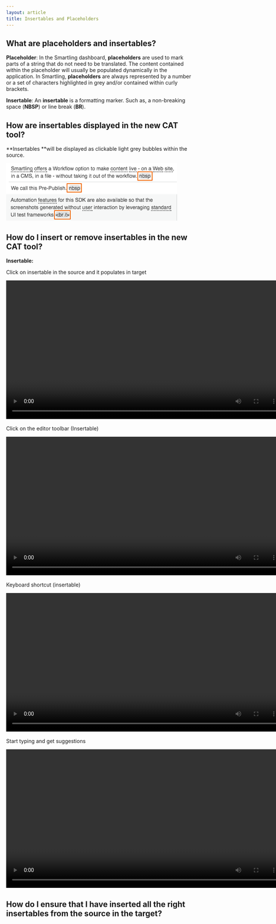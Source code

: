 ```yaml
---
layout: article
title: Insertables and Placeholders
---
```



## What are placeholders and insertables?

**Placeholder**: In the Smartling dashboard, **placeholders** are used to mark parts of a string that do not need to be translated. The content contained within the placeholder will usually be populated dynamically in the application. In Smartling,&nbsp;**placeholders**&nbsp;are always represented by a number or a set of characters highlighted in grey and/or contained within curly brackets.

**Insertable**: An **insertable** is a formatting marker. Such as, a non-breaking space (**NBSP**) or line break (**BR**).

## How are insertables displayed in the new CAT tool?

**Insertables&nbsp;**will be displayed as clickable light grey bubbles within the source.&nbsp;

![](/uploads/versions/screen-shot-2017-03-01-at-3-19-43-pm---x----463-81x---.png)![](/uploads/versions/screen-shot-2017-03-01-at-3-20-21-pm---x----465-71x---.png)

## How do I insert or remove insertables in the new CAT tool?

**Insertable:**

Click on insertable in the source and it populates in target

<video width="750" src="/uploads/TI-NEXT-VIDEOS/Click on source to add insertables.mp4" autoplay="" loop="loop">&nbsp;</video>

Click on the editor toolbar (Insertable)

<video width="750" src="/uploads/TI-NEXT-VIDEOS/Adding insertable from action bar.mp4" autoplay="" loop="loop">&nbsp;</video>

Keyboard shortcut (insertable)

<video width="750" src="/uploads/TI-NEXT-VIDEOS/Hover Over Keyboard Shortcuts.mp4" autoplay="" loop="loop">&nbsp;</video>

Start typing and get suggestions

<video width="750" src="/uploads/TI-NEXT-VIDEOS/insertables autofill.mp4" autoplay="" loop="loop">&nbsp;</video>

## How do I ensure that I have inserted all the right insertables from the source in the target?